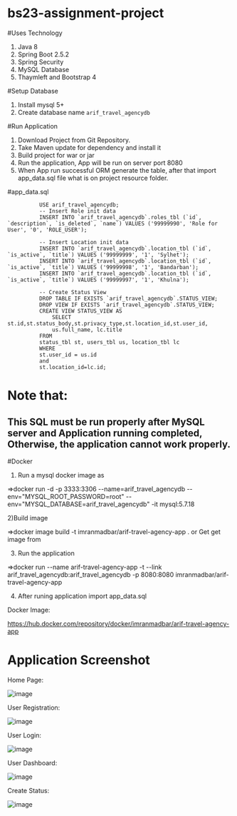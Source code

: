 # bs23-assignment-project

#Uses Technology

1) Java 8
2) Spring Boot 2.5.2
3) Spring Security
4) MySQL Database
5) Thaymleft and Bootstrap 4



#Setup Database

1) Install mysql 5+
2) Create database name `arif_travel_agencydb`


#Run Application
1) Download Project from Git Repository.
2) Take Maven update for dependency and install it 
3) Build project for war or jar
4) Run the application, App will be run on server port 8080
5) When App run successful ORM generate the table, after that import app_data.sql file what is on project resource folder.

#app_data.sql

              USE arif_travel_agencydb;
              -- Insert Role init data
              INSERT INTO `arif_travel_agencydb`.roles_tbl (`id`, `description`, `is_deleted`, `name`) VALUES ('99999990', 'Role for User', '0', 'ROLE_USER');

              -- Insert Location init data
              INSERT INTO `arif_travel_agencydb`.location_tbl (`id`, `is_active`, `title`) VALUES ('99999999', '1', 'Sylhet');
              INSERT INTO `arif_travel_agencydb`.location_tbl (`id`, `is_active`, `title`) VALUES ('99999998', '1', 'Bandarban');
              INSERT INTO `arif_travel_agencydb`.location_tbl (`id`, `is_active`, `title`) VALUES ('99999997', '1', 'Khulna');

              -- Create Status View
              DROP TABLE IF EXISTS `arif_travel_agencydb`.STATUS_VIEW;
              DROP VIEW IF EXISTS `arif_travel_agencydb`.STATUS_VIEW;
              CREATE VIEW STATUS_VIEW AS
                  SELECT st.id,st.status_body,st.privacy_type,st.location_id,st.user_id,
                  us.full_name, lc.title
              FROM 
              status_tbl st, users_tbl us, location_tbl lc 
              WHERE 
              st.user_id = us.id
              and
              st.location_id=lc.id;


# Note that: 
  This SQL must be run properly after MySQL server and Application running completed, Otherwise, the application cannot work properly.
  -------------------------------------------------------------------------------------------------------------------------------------

#Docker

1) Run a mysql docker image as

=>docker run -d -p 3333:3306 --name=arif_travel_agencydb --env="MYSQL_ROOT_PASSWORD=root" --env="MYSQL_DATABASE=arif_travel_agencydb" -it mysql:5.7.18

2)Build image 

=>docker image build -t imranmadbar/arif-travel-agency-app .
or 
Get get image from 

3) Run the application

=>docker run --name arif-travel-agency-app -t --link arif_travel_agencydb:arif_travel_agencydb -p 8080:8080 imranmadbar/arif-travel-agency-app

4) After runing application import app_data.sql

Docker Image:

https://hub.docker.com/repository/docker/imranmadbar/arif-travel-agency-app


# Application Screenshot

Home Page:

![image](https://user-images.githubusercontent.com/32607915/124375039-b5184e80-dcc1-11eb-82da-64883a255afd.png)

User Registration:

![image](https://user-images.githubusercontent.com/32607915/124375077-f6a8f980-dcc1-11eb-9590-07d31e1b0aa1.png)

User Login:

![image](https://user-images.githubusercontent.com/32607915/124375088-06284280-dcc2-11eb-8d4d-8c2423a1b2f2.png)

User Dashboard:

![image](https://user-images.githubusercontent.com/32607915/124375100-1b9d6c80-dcc2-11eb-96c4-1f620b104f84.png)


Create Status:

![image](https://user-images.githubusercontent.com/32607915/124375112-29eb8880-dcc2-11eb-896f-8846ab7d2e1c.png)




